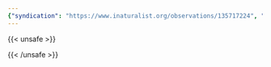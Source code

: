 ```yaml
---
{"syndication": "https://www.inaturalist.org/observations/135717224", "date": "2022-09-18T13:28:27-04:00", "taxon": {"name": "Clintonia borealis", "common_name": "bluebead lily"}, "quality_grade": "research", "identifications_most_agree": true, "species_guess": "bluebead lily", "identifications_most_disagree": false, "captive": false, "project_ids": [17976], "community_taxon_id": 53794, "geojson": {"type": "Point", "coordinates": [-73.1695969444, 42.6378216667]}, "owners_identification_from_vision": true, "identifications_count": 1, "obscured": false, "num_identification_agreements": 1, "num_identification_disagreements": 0, "place_guess": "Mount Greylock State Reservation, Adams, MA 01220, USA", "photos": [{"id": 231518522, "license_code": "cc-by-nc", "original_dimensions": {"width": 1536, "height": 2048}, "url": "https://inaturalist-open-data.s3.amazonaws.com/photos/231518522/square.jpeg", "attribution": "(c) Brandon Rozek, some rights reserved (CC BY-NC)", "flags": []}]}
---
```

{{< unsafe >}}

{{< /unsafe >}}
